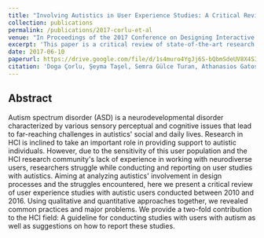 ```yaml
---
title: "Involving Autistics in User Experience Studies: A Critical Review"
collection: publications
permalink: /publications/2017-corlu-et-al
venue: "In Proceedings of the 2017 Conference on Designing Interactive Systems (DIS '17). Association for Computing Machinery, New York, NY, USA, 43–55."
excerpt: 'This paper is a critical review of state-of-the-art research that conducts user studies with individuals on the Autism spectrum.'
date: 2017-06-10
paperurl: https://drive.google.com/file/d/1s4muro4YgJj6S-bQbmSdeUV8X4SIOJj4/view?usp=sharing
citation: 'Doga Çorlu, Şeyma Taşel, Semra Gülce Turan, Athanasios Gatos, and Asim Evren Yantaç. 2017. Involving Autistics in User Experience Studies: A Critical Review. <i> In Proceedings of the 2017 Conference on Designing Interactive Systems (DIS '17). Association for Computing Machinery, New York, NY, USA, 43–55.<i>'
---
```


## Abstract
Autism spectrum disorder (ASD) is a neurodevelopmental disorder characterized by various sensory perceptual and cognitive issues that lead to far-reaching challenges in autistics' social and daily lives. Research in HCI is inclined to take an important role in providing support to autistic individuals. However, due to the sensitivity of this user population and the HCI research community's lack of experience in working with neurodiverse users, researchers struggle while conducting and reporting on user studies with autistics. Aiming at analyzing autistics' involvement in design processes and the struggles encountered, here we present a critical review of user experience studies with autistic users conducted between 2010 and 2016. Using qualitative and quantitative approaches together, we revealed common practices and major problems. We provide a two-fold contribution to the HCI field: A guideline for conducting studies with users with autism as well as suggestions on how to report these studies.

